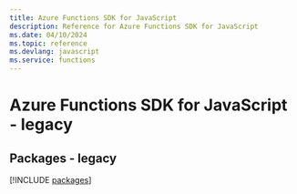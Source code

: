 ```yaml
---
title: Azure Functions SDK for JavaScript
description: Reference for Azure Functions SDK for JavaScript
ms.date: 04/10/2024
ms.topic: reference
ms.devlang: javascript
ms.service: functions
---
```

# Azure Functions SDK for JavaScript - legacy
## Packages - legacy
[!INCLUDE [packages](functions-index.md)]